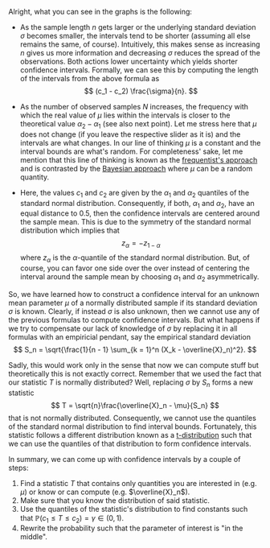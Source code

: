 Alright, what you can see in the graphs is the following:

- As the sample length $n$ gets larger or the underlying standard deviation $\sigma$
becomes smaller, the intervals tend to be shorter (assuming all else remains the
same, of course).
Intuitively, this makes sense as increasing $n$ gives us more information and decreasing
$\sigma$ reduces the spread of the observations. 
Both actions lower uncertainty which yields shorter confidence intervals.
Formally, we can see this by computing the length of the intervals from the above 
formula as
$$
(c_1 - c_2) \frac{\sigma}{n}.
$$

- As the number of observed samples $N$ increases, the frequency 
with which the real value of $\mu$ lies within the intervals is closer to the 
theoretical value $\alpha_2 - \alpha_1$ (see also next point). 
Let me stress here that $\mu$ does not change (if you leave the respective slider 
as it is) and the intervals are what changes. 
In our line of thinking $\mu$ is a constant and the interval bounds are what's 
random.
For completeness' sake, let me mention that this line of thinking is known as the
[frequentist's approach](https://en.wikipedia.org/wiki/Frequentist_probability) and 
is contrasted by the [Bayesian approach](https://en.wikipedia.org/wiki/Bayesian_probability)
where $\mu$ can be a random quantity.

- Here, the values $c_1$ and $c_2$ are given by the $\alpha_1$ and $\alpha_2$ quantiles of the
standard normal distribution.
Consequently, if both, $\alpha_1$ and $\alpha_2$, have an equal distance to $0.5$, then
the confidence intervals are centered around the sample mean.
This is due to the symmetry of the standard normal distribution which implies that 
$$
z_{\alpha} = - z_{1 - \alpha}
$$
where $z_{\alpha}$ is the $\alpha$-quantile of the standard normal distribution.
But, of course, you can favor one side over the over instead of centering the interval 
around the sample mean by choosing $\alpha_1$ and $\alpha_2$ asymmetrically.

So, we have learned how to construct a confidence interval for an unknown mean parameter
$\mu$ of a normally distributed sample if its standard deviation $\sigma$ is known.
Clearly, if instead $\sigma$ is also unknown, then we cannot use any of the previous
formulas to compute confidence intervals.
But what happens if we try to compensate our lack of knowledge of $\sigma$ by replacing it 
in all formulas with an empiricial pendant, say the empirical standard deviation
$$
S_n = \sqrt{\frac{1}{n - 1} \sum_{k = 1}^n (X_k - \overline{X}_n)^2}.
$$

Sadly, this would work only in the sense that now we can compute stuff but theoretically
this is not exactly correct.
Remember that we used the fact that our statistic $T$ is normally distributed?
Well, replacing $\sigma$ by $S_n$ forms a new statistic
$$
T = \sqrt{n}\frac{\overline{X}_n - \mu}{S_n}
$$
that is not normally distributed.
Consequently, we cannot use the quantiles of the standard normal distribution to 
find interval bounds.
Fortunately, this statistic follows a different distribution known as a 
[t-distribution](https://en.wikipedia.org/wiki/Student%27s_t-distribution) such that
we can use the quantiles of that distribution to form confidence intervals.

In summary, we can come up with confidence intervals by a couple of steps:

1. Find a statistic $T$ that contains only quantities you are interested in (e.g. $\mu$)
or know or can compute (e.g. $\overline{X}_n$).
2. Make sure that you know the distribution of said statistic.
3. Use the quantiles of the statistic's distribution to find constants such that 
$\mathbb{P}(c_1 \leq T \leq c_2) = \gamma \in (0, 1)$.
4. Rewrite the probability such that the parameter of interest is "in the middle".